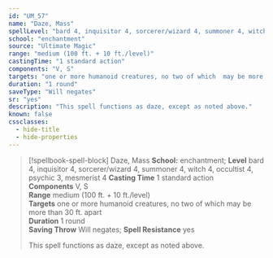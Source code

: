 ```yaml
---
id: "UM_57"
name: "Daze, Mass"
spellLevel: "bard 4, inquisitor 4, sorcerer/wizard 4, summoner 4, witch 4, occultist 4, psychic 3, mesmerist 4"
school: "enchantment"
source: "Ultimate Magic"
range: "medium (100 ft. + 10 ft./level)"
castingTime: "1 standard action"
components: "V, S"
targets: "one or more humanoid creatures, no two of which  may be more than 30 ft. apart"
duration: "1 round"
saveType: "Will negates"
sr: "yes"
description: "This spell functions as daze, except as noted above."
known: false
cssclasses:
  - hide-title
  - hide-properties
---
```


> [!spellbook-spell-block] Daze, Mass
> **School:** enchantment; **Level** bard 4, inquisitor 4, sorcerer/wizard 4, summoner 4, witch 4, occultist 4, psychic 3, mesmerist 4
> **Casting Time** 1 standard action  
> **Components** V, S  
> **Range** medium (100 ft. + 10 ft./level)  
> **Targets** one or more humanoid creatures, no two of which  may be more than 30 ft. apart  
> **Duration** 1 round  
> **Saving Throw** Will negates; **Spell Resistance** yes
> 
> This spell functions as daze, except as noted above.